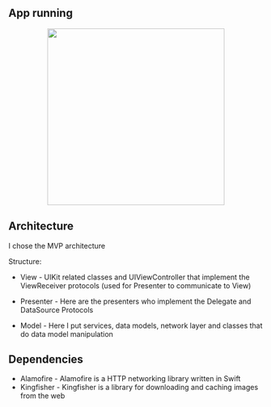 ## App running

<p align="center">
  <img src="/challenges/appVideo.gif" width="350px" />
</p>

## Architecture

I chose the MVP architecture

Structure:

* View - UIKit related classes and UIViewController that implement the ViewReceiver protocols (used for Presenter to communicate to View)

* Presenter - Here are the presenters who implement the Delegate and DataSource Protocols

* Model - Here I put services, data models, network layer and classes that do data model manipulation

## Dependencies

*  Alamofire - Alamofire is a HTTP networking library written in Swift
*  Kingfisher  - Kingfisher is a library for downloading and caching images from the web

